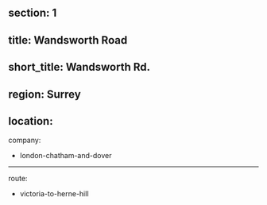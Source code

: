 section: 1
----
title: Wandsworth Road
----
short_title: Wandsworth Rd.
----
region: Surrey
----
location: 
----
company:
- london-chatham-and-dover
----
route:
- victoria-to-herne-hill
